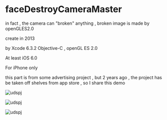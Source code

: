 # faceDestroyCameraMaster
in fact , the camera can "broken" anything , broken image is made by openGLES2.0

create in 2013

by Xcode 6.3.2 Objective-C , openGL ES 2.0

At least iOS 6.0

For iPhone only

this part is from some advertising project , but 2 years ago , the project has be taken off shelves from app store , so I share this demo



![udspj](https://github.com/udspj/faceDestroyCameraMaster/blob/master/readmeimg/IMG_0471.PNG?raw=true)

![udspj](https://github.com/udspj/faceDestroyCameraMaster/blob/master/readmeimg/IMG_0472.PNG?raw=true)

![udspj](https://github.com/udspj/faceDestroyCameraMaster/blob/master/readmeimg/IMG_0470.PNG?raw=true)